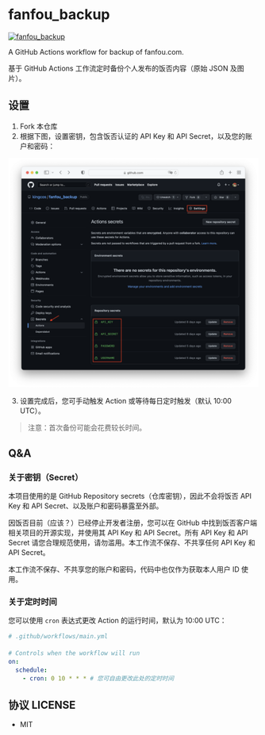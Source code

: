 # fanfou_backup

[![fanfou_backup](https://github.com/kingcos/fanfou_backup/actions/workflows/main.yml/badge.svg?branch=main)](https://github.com/kingcos/fanfou_backup/actions/workflows/main.yml)

A GitHub Actions workflow for backup of fanfou.com.

基于 GitHub Actions 工作流定时备份个人发布的饭否内容（原始 JSON 及图片）。

## 设置

1. Fork 本仓库
2. 根据下图，设置密钥，包含饭否认证的 API Key 和 API Secret，以及您的账户和密码：

![Secrets settings](secrets_settings.png)

3. 设置完成后，您可手动触发 Action 或等待每日定时触发（默认 10:00 UTC）。

> 注意：首次备份可能会花费较长时间。

## Q&A

### 关于密钥（Secret）

本项目使用的是 GitHub Repository secrets（仓库密钥），因此不会将饭否 API Key 和 API Secret、以及账户和密码暴露至外部。

因饭否目前（应该？）已经停止开发者注册，您可以在 GitHub 中找到饭否客户端相关项目的开源实现，并使用其 API Key 和 API Secret。所有 API Key 和 API Secret 请您合理规范使用，请勿滥用。本工作流不保存、不共享任何 API Key 和 API Secret。

本工作流不保存、不共享您的账户和密码，代码中也仅作为获取本人用户 ID 使用。

### 关于定时时间

您可以使用 `cron` 表达式更改 Action 的运行时间，默认为 10:00 UTC：

```yml
# .github/workflows/main.yml

# Controls when the workflow will run
on:
  schedule:
    - cron: 0 10 * * * # 您可自由更改此处的定时时间
```

## 协议 LICENSE

- MIT
